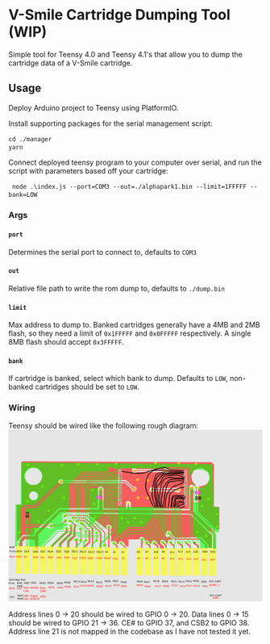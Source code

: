 # V-Smile Cartridge Dumping Tool (WIP)

Simple tool for Teensy 4.0 and Teensy 4.1's that allow you to dump the cartridge data of a V-Smile cartridge.

## Usage
Deploy Arduino project to Teensy using PlatformIO.

Install supporting packages for the serial management script:
```shell
cd ./manager
yarn
```

Connect deployed teensy program to your computer over serial, and run the script with parameters based off your cartridge:
```shell
 node .\index.js --port=COM3 --out=./alphapark1.bin --limit=1FFFFF --bank=LOW
```

### Args

#### `port`
Determines the serial port to connect to, defaults to `COM3`

#### `out`
Relative file path to write the rom dump to, defaults to `./dump.bin`

#### `limit`
Max address to dump to. Banked cartridges generally have a 4MB and 2MB flash, so they need a limit of `0x1FFFFF` and `0x0FFFFF` respectively. A single 8MB flash should accept `0x3FFFFF`.

#### `bank`
If cartridge is banked, select which bank to dump. Defaults to `LOW`, non-banked cartridges should be set to `LOW`.

### Wiring
Teensy should be wired like the following rough diagram:
![vsmile pinout](docs/vsmile-pinout.png)

Address lines 0 -> 20 should be wired to GPIO 0 -> 20. Data lines 0 -> 15 should be wired to GPIO 21 -> 36. CE# to GPIO 37, and CSB2 to GPIO 38. Address line 21 is not mapped in the codebase as I have not tested it yet.
